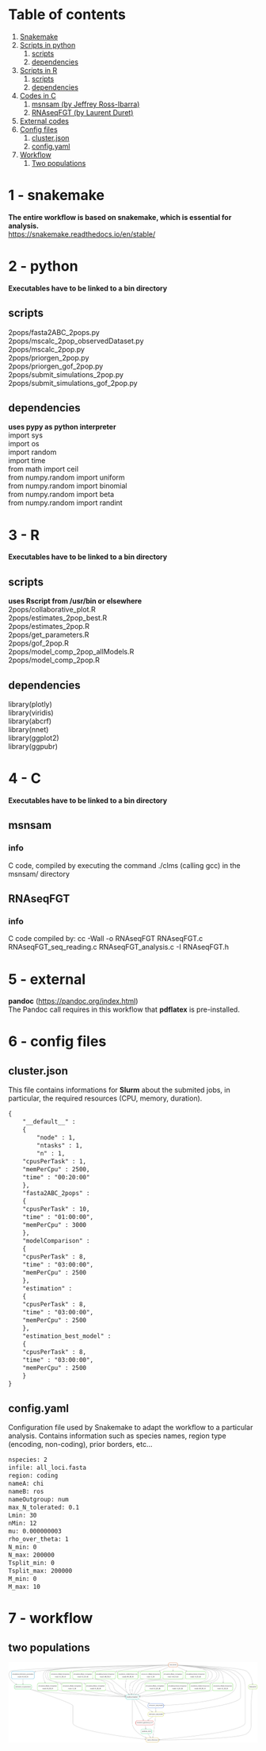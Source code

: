 # Table of contents
1. [Snakemake](#1---snakemake)  
2. [Scripts in python](#2---python)  
	1. [scripts](#scripts)  
	2. [dependencies](#dependencies)  
3. [Scripts in R](#3---r)  
	1. [scripts](#scripts)  
	2. [dependencies](#dependencies)  
4. [Codes in C](#4---c)  
	1. [msnsam (by Jeffrey Ross-Ibarra)](#msnsam)  
	2. [RNAseqFGT (by Laurent Duret)](#RNAseqFGT)  
5. [External codes](#5---external)  
6. [Config files](#6---config-files)  
	1. [cluster.json](#clusterjson)  
	2. [config.yaml](#configyaml)  
7. [Workflow](#7---workflow)  
	1. [Two populations](#two-populations)  

# 1 - snakemake  
**The entire workflow is based on snakemake, which is essential for analysis.**  
https://snakemake.readthedocs.io/en/stable/  

# 2 - python  
**Executables have to be linked to a bin directory**  
## scripts  
2pops/fasta2ABC_2pops.py  
2pops/mscalc_2pop_observedDataset.py  
2pops/mscalc_2pop.py  
2pops/priorgen_2pop.py  
2pops/priorgen_gof_2pop.py  
2pops/submit_simulations_2pop.py  
2pops/submit_simulations_gof_2pop.py  

## dependencies  
**uses pypy as python interpreter**    
import sys  
import os  
import random  
import time  
from math import ceil  
from numpy.random import uniform  
from numpy.random import binomial  
from numpy.random import beta  
from numpy.random import randint  
  
# 3 - R  
**Executables have to be linked to a bin directory**  
## scripts  
**uses Rscript from /usr/bin or elsewhere**  
2pops/collaborative_plot.R  
2pops/estimates_2pop_best.R  
2pops/estimates_2pop.R  
2pops/get_parameters.R  
2pops/gof_2pop.R  
2pops/model_comp_2pop_allModels.R  
2pops/model_comp_2pop.R  
  
## dependencies  
library(plotly)  
library(viridis)  
library(abcrf)  
library(nnet)  
library(ggplot2)  
library(ggpubr)  
  
# 4 - C
**Executables have to be linked to a bin directory**  
## msnsam  
### info  
C code, compiled by executing the command ./clms (calling gcc) in the msnsam/ directory  
   
## RNAseqFGT  
### info  
C code compiled by: cc -Wall -o RNAseqFGT RNAseqFGT.c RNAseqFGT_seq_reading.c RNAseqFGT_analysis.c -I RNAseqFGT.h  
  
# 5 - external  
**pandoc** (https://pandoc.org/index.html)  
The Pandoc call requires in this workflow that **pdflatex** is pre-installed.  
  
# 6 - config files  
## cluster.json  
This file contains informations for **Slurm** about the submited jobs, in particular, the required resources (CPU, memory, duration).  
```
{  
    "__default__" :  
    {  
        "node" : 1,  
        "ntasks" : 1,  
        "n" : 1,  
	"cpusPerTask" : 1,  
	"memPerCpu" : 2500,  
	"time" : "00:20:00"  
    },  
    "fasta2ABC_2pops" :  
    {  
	"cpusPerTask" : 10,  
	"time" : "01:00:00",  
	"memPerCpu" : 3000  
    },  
    "modelComparison" :  
    {  
	"cpusPerTask" : 8,  
	"time" : "03:00:00",  
	"memPerCpu" : 2500  
    },  
    "estimation" :  
    {  
	"cpusPerTask" : 8,  
	"time" : "03:00:00",  
	"memPerCpu" : 2500  
    },  
    "estimation_best_model" :  
    {  
	"cpusPerTask" : 8,  
	"time" : "03:00:00",  
	"memPerCpu" : 2500  
    }  
}  
``` 
  
## config.yaml  
Configuration file used by Snakemake to adapt the workflow to a particular analysis. Contains information such as species names, region type (encoding, non-coding), prior borders, etc...  
```  
nspecies: 2  
infile: all_loci.fasta  
region: coding  
nameA: chi  
nameB: ros  
nameOutgroup: num  
max_N_tolerated: 0.1  
Lmin: 30  
nMin: 12  
mu: 0.000000003  
rho_over_theta: 1  
N_min: 0  
N_max: 200000  
Tsplit_min: 0  
Tsplit_max: 200000  
M_min: 0  
M_max: 10  
```  
  
# 7 - workflow  
## two populations  
![DAG (directed acyclic graph)](https://github.com/popgenomics/ABConline/blob/master/dag_2pops.pdf.png)  


